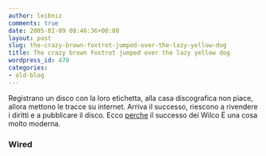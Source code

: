 ```yaml
---
author: leibniz
comments: true
date: 2005-02-09 08:46:36+00:00
layout: post
slug: the-crazy-brown-foxtrot-jumped-over-the-lazy-yellow-dog
title: The crazy brown Foxtrot jumped over the lazy yellow dog
wordpress_id: 478
categories:
- old-blog
---
```


Registrano un disco con la loro etichetta, alla casa discografica
non piace, allora mettono le tracce su internet. Arriva il successo,
riescono a rivendere i diritti e a pubblicare il disco. Ecco [perche](http://www.wired.com/wired/archive/13.02/view.html?pg=5) il successo dei Wilco Ë una cosa molto moderna. 




### Wired
